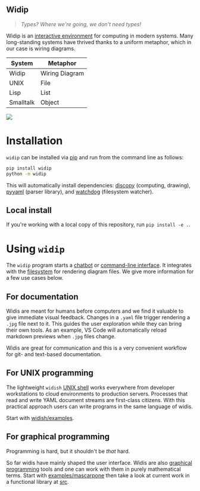 Widip
-----

> _Types? Where we're going, we don't need types!_

Widip is an [interactive environment] for computing in modern systems. Many long-standing systems have thrived thanks to a uniform metaphor, which in our case is wiring diagrams.

System|Metaphor
------|--------
Widip|Wiring Diagram
UNIX|File
Lisp|List
Smalltalk|Object

![](examples/typical-vscode-setup.png)


# Installation

`widip` can be installed via [pip](https://pypi.org/project/widip/) and run from the command line as follows:

```bash
pip install widip
python -m widip
```

This will automatically install dependencies: [discopy](https://pypi.org/project/discopy/) (computing, drawing), [pyyaml](https://pypi.org/project/pyyaml/) (parser library), and [watchdog](https://pypi.org/project/watchdog/) (filesystem watcher).

## Local install

If you're working with a local copy of this repository, run `pip install -e .`.

# Using `widip`
The `widip` program starts a [chatbot] or [command-line interface]. It integrates with the [filesystem] for rendering diagram files. We give more information for a few use cases below.

## For documentation
Widis are meant for humans before computers and we find it valuable to give immediate visual feedback. Changes in a `.yaml` file trigger rendering a `.jpg` file next to it. This guides the user exploration while they can bring their own tools. As an example, VS Code will automatically reload markdown previews when `.jpg` files change.

Widis are great for communication and this is a very convenient workflow for git- and text-based documentation.

## For UNIX programming
The lightweight `widish` [UNIX shell] works everywhere from developer workstations to cloud environments to production servers. Processes that read and write YAML document streams are first-class citizens. With this practical approach users can write programs in the same language of widis.

Start with [widish/examples](widish/examples).

## For graphical programming
Programming is hard, but it shouldn't be _that_ hard.

So far widis have mainly shaped the user interface. Widis are also [graphical programming](https://graphicallinearalgebra.net/2015/04/26/adding-part-1-and-mr-fibonacci/) tools and one can work with them in purely mathematical terms. Start with [examples/mascarpone](examples/mascarpone) then take a look at current work in a functional library at [src](src).


[UNIX shell]: https://en.wikipedia.org/wiki/Unix_shell
[chatbot]: https://en.wikipedia.org/wiki/chatbot
[command-line interface]: https://en.wikipedia.org/wiki/Command-line_interface
[filesystem]: https://en.wikipedia.org/wiki/File_manager
[interactive environment]: https://en.wikipedia.org/wiki/Read%E2%80%93eval%E2%80%93print_loop
